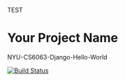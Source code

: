 TEST
# Your Project Name

NYU-CS6063-Django-Hello-World

[![Build Status](https://app.travis-ci.com/samaraaugust/NYU-CS6063-Django-Hello-World.svg?branch=main)](https://travis-ci.com/samaraaugust/NYU-CS6063-Django-Hello-World)
